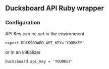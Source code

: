 ## Ducksboard API Ruby wrapper

### Configuration

API Key can be set in the environment

    export DUCKSBOARD_API_KEY='YOURKEY'

or in an initializer

    Ducksboard.api_key = 'YOURKEY'
